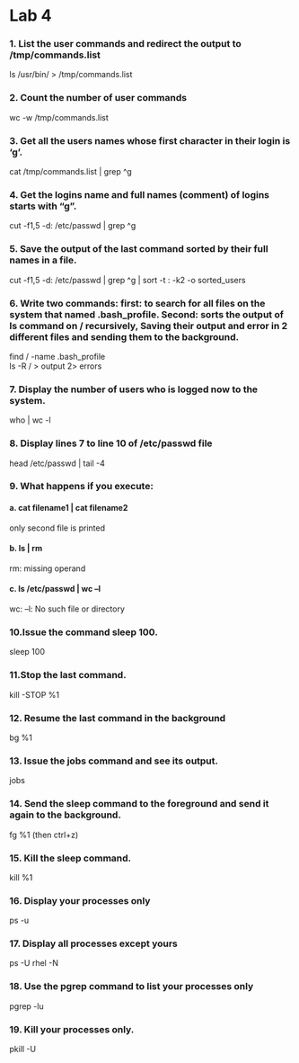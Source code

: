 # Lab 4

### 1. List the user commands and redirect the output to /tmp/commands.list
ls /usr/bin/ > /tmp/commands.list
### 2. Count the number of user commands
wc -w /tmp/commands.list
### 3. Get all the users names whose first character in their login is ‘g’.
cat /tmp/commands.list | grep ^g
### 4. Get the logins name and full names (comment) of logins starts with “g”.
cut -f1,5 -d: /etc/passwd | grep ^g
### 5. Save the output of the last command sorted by their full names in a file.
cut -f1,5 -d: /etc/passwd | grep ^g | sort -t : -k2 -o sorted_users
### 6. Write two commands: first: to search for all files on the system that named .bash_profile. Second: sorts the output of ls command on / recursively, Saving their output and error in 2 different files and sending them to the background.
find / -name .bash_profile\
ls -R / > output 2> errors
### 7. Display the number of users who is logged now to the system.
who | wc -l
### 8. Display lines 7 to line 10 of /etc/passwd file
head /etc/passwd | tail -4
### 9. What happens if you execute:
#### a. cat filename1 | cat filename2
only second file is printed
#### b. ls | rm
rm: missing operand
#### c. ls /etc/passwd | wc –l
wc: –l: No such file or directory
### 10.Issue the command sleep 100.
sleep 100
### 11.Stop the last command.
kill -STOP %1
### 12. Resume the last command in the background
bg %1
### 13. Issue the jobs command and see its output.
jobs
### 14. Send the sleep command to the foreground and send it again to the background.
fg %1 (then ctrl+z)
### 15. Kill the sleep command.
kill %1
### 16. Display your processes only
ps -u
### 17. Display all processes except yours
ps -U rhel -N
### 18. Use the pgrep command to list your processes only
pgrep -lu <username>
### 19. Kill your processes only.
pkill -U <uid>
